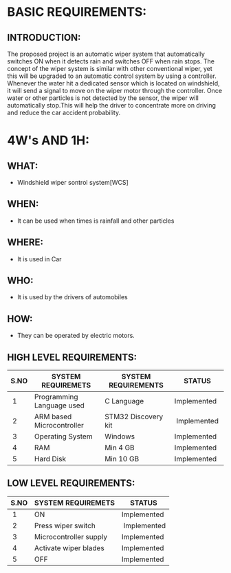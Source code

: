 <h1>BASIC REQUIREMENTS:</h1>

<h2>INTRODUCTION:</h2>

The proposed project is an automatic wiper system that automatically switches ON when it detects rain and switches OFF when rain stops.
The concept of the wiper system is similar with other conventional wiper, yet this will be upgraded to an automatic control system by using a controller.
Whenever the water hit a dedicated sensor which is located on windshield, it will send a signal to move on the wiper motor through the controller. Once water or other particles is not detected by the sensor, the wiper will automatically stop.This will help the driver to concentrate more on driving and reduce the car accident probability.


<h1>4W's AND 1H:</h1>

<h2>WHAT:</h2>

* Windshield wiper sontrol system[WCS]

<h2>WHEN:</h2>

* It can be used when times is rainfall and other particles

<h2>WHERE:</h2>

* It is used in Car

<h2>WHO:</h2>

* It is used by the drivers of automobiles

<h2>HOW:</h2>

* They can be operated by electric motors.



<h2>HIGH LEVEL REQUIREMENTS:</h2>



</head>
<body>
	<table>
		<thead>
			<tr>
				<th>S.NO</th>
				<th>SYSTEM REQUIREMETS</th>
				<th>SYSTEM REQUIREMENTS</th>
				<th>STATUS</th>
			</tr>
		</thead>
		<tbody>
			<tr>
				<td>&nbsp;1</td>
				<td>Programming Language used&nbsp;</td>
				<td>C Language&nbsp;</td>
				<td>Implemented&nbsp;</td>
			</tr>
			<tr>
				<td>&nbsp;2</td>
				<td>ARM based Microcontroller&nbsp;</td>
				<td>STM32 Discovery kit&nbsp;</td>
				<td>&nbsp;Implemented&nbsp;</td>
			</tr>
			<tr>
				<td>&nbsp;3</td>
				<td>Operating System&nbsp;</td>
				<td>Windows&nbsp;</td>
				<td><span style="font-style: normal; font-weight: 400;">Implemented&nbsp;</span>&nbsp;</td>
			</tr>
			<tr>
				<td>&nbsp;4</td>
				<td>RAM&nbsp;</td>
				<td>Min 4 GB&nbsp;</td>
				<td><span style="font-style: normal; font-weight: 400;">Implemented&nbsp;</span>&nbsp;</td>
			</tr>
			<tr>
				<td>&nbsp;5</td>
				<td>Hard Disk&nbsp;</td>
				<td>Min 10 GB&nbsp;</td>
				<td><span style="font-style: normal; font-weight: 400;">Implemented&nbsp;</span>&nbsp;</td>
			</tr>
		</tbody>
	</table>
</body>
</html>


<h2>LOW LEVEL REQUIREMENTS:</h2>


</head>
<body>
	<table>
		<thead>
			<tr>
				<th>S.NO</th>
				<th>SYSTEM REQUIREMETS</th>
				<th>STATUS</th>
			</tr>
		</thead>
		<tbody>
			<tr>
				<td>&nbsp;1</td>
				<td>ON</td>
				<td>Implemented</td>
			</tr>
			<tr>
				<td>&nbsp;2</td>
				<td>Press wiper switch&nbsp;</td>
				<td>&nbsp;Implemented</td>
			</tr>
			<tr>
				<td>&nbsp;3</td>
				<td>Microcontroller supply</td>
				<td><span style="font-style: normal; font-weight: 400;">Implemented</span><br></td>
			</tr>
			<tr>
				<td>&nbsp;4</td>
				<td>Activate wiper blades</td>
				<td><span style="font-style: normal; font-weight: 400;">Implemented</span><br></td>
			</tr>
			<tr>
				<td>&nbsp;5</td>
				<td>OFF</td>
				<td><span style="font-style: normal; font-weight: 400;">Implemented</span>&nbsp;</td>
			</tr>
		</tbody>
	</table>
</body>
</html>
